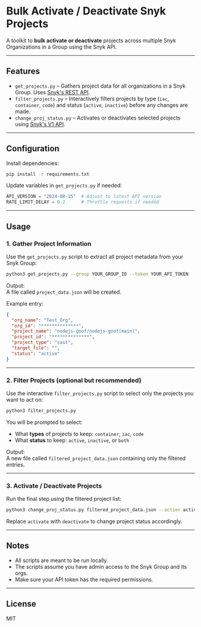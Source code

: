 # Bulk Activate / Deactivate Snyk Projects

A toolkit to **bulk activate or deactivate** projects across multiple Snyk Organizations in a Group using the Snyk API.

---

## Features

- `get_projects.py` – Gathers project data for all organizations in a Snyk Group. Uses [Snyk's REST API](https://apidocs.snyk.io/).
- `filter_projects.py` – Interactively filters projects by type (`iac`, `container`, `code`) and status (`active`, `inactive`) before any changes are made.
- `change_proj_status.py` – Activates or deactivates selected projects using [Snyk's V1 API](https://snyk.docs.apiary.io/).

---

## Configuration

Install dependencies:

```sh
pip install -r requirements.txt
```

Update variables in `get_projects.py` if needed:

```python
API_VERSION = "2024-08-15"  # Adjust to latest API version
RATE_LIMIT_DELAY = 0.2      # Throttle requests if needed
```

---

## Usage

### 1. Gather Project Information

Use the `get_projects.py` script to extract all project metadata from your Snyk Group:

```sh
python3 get_projects.py --group YOUR_GROUP_ID --token YOUR_API_TOKEN
```

Output:  
A file called `project_data.json` will be created.

Example entry:
```json
{
  "org_name": "Test_Org",
  "org_id": "**************",
  "project_name": "nodejs-goof/nodejs-goof(main)",
  "project_id": "**************",
  "project_type": "sast",
  "target_file": "",
  "status": "active"
}
```

---

### 2. Filter Projects (optional but recommended)

Use the interactive `filter_projects.py` script to select only the projects you want to act on:

```sh
python3 filter_projects.py
```

You will be prompted to select:
- What **types** of projects to keep: `container`, `iac`, `code`
- What **status** to keep: `active`, `inactive`, or `both`

Output:  
A new file called `filtered_project_data.json` containing only the filtered entries.

---

### 3. Activate / Deactivate Projects

Run the final step using the filtered project list:

```sh
python3 change_proj_status.py filtered_project_data.json --action activate --token YOUR_API_TOKEN
```

Replace `activate` with `deactivate` to change project status accordingly.

---

## Notes

- All scripts are meant to be run locally.
- The scripts assume you have admin access to the Snyk Group and its orgs.
- Make sure your API token has the required permissions.

---

## License

MIT
